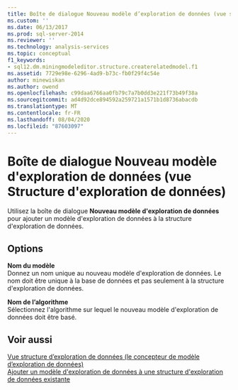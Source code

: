 ```yaml
---
title: Boîte de dialogue Nouveau modèle d’exploration de données (vue structure d’exploration de données) | Microsoft Docs
ms.custom: ''
ms.date: 06/13/2017
ms.prod: sql-server-2014
ms.reviewer: ''
ms.technology: analysis-services
ms.topic: conceptual
f1_keywords:
- sql12.dm.miningmodeleditor.structure.createrelatedmodel.f1
ms.assetid: 7729e98e-6296-4ad9-b73c-fb0f29f4c54e
author: minewiskan
ms.author: owend
ms.openlocfilehash: c99daa6766aa0fb79c7a7b0dd3e221f73b49f38a
ms.sourcegitcommit: ad4d92dce894592a259721a1571b1d8736abacdb
ms.translationtype: MT
ms.contentlocale: fr-FR
ms.lasthandoff: 08/04/2020
ms.locfileid: "87603097"
---
```

# <a name="new-mining-model-dialog-box-mining-structure-view"></a>Boîte de dialogue Nouveau modèle d'exploration de données (vue Structure d'exploration de données)
  Utilisez la boîte de dialogue **Nouveau modèle d'exploration de données** pour ajouter un modèle d'exploration de données à la structure d'exploration de données.  
  
## <a name="options"></a>Options  
 **Nom du modèle**  
 Donnez un nom unique au nouveau modèle d'exploration de données. Le nom doit être unique à la base de données et pas seulement à la structure d'exploration de données.  
  
 **Nom de l’algorithme**  
 Sélectionnez l'algorithme sur lequel le nouveau modèle d'exploration de données doit être basé.  
  
## <a name="see-also"></a>Voir aussi  
 [Vue structure d’exploration de données &#40;le concepteur de modèle d’exploration de données&#41;](mining-structure-view-data-mining-model-designer.md)   
 [Ajouter un modèle d'exploration de données à une structure d'exploration de données existante](data-mining/add-a-mining-model-to-an-existing-mining-structure.md)  
  
  
